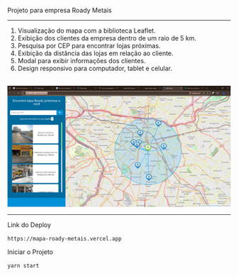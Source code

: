 Projeto para empresa Roady Metais

---

1. Visualização do mapa com a biblioteca Leaflet.
2. Exibição dos clientes da empresa dentro de um raio de 5 km.
3. Pesquisa por CEP para encontrar lojas próximas.
4. Exibição da distância das lojas em relação ao cliente.
5. Modal para exibir informações dos clientes.
6. Design responsivo para computador, tablet e celular.
<br/>

<img src="./src/assets/img-mapa.png" alt=""/>

---


Link do Deploy

```
https://mapa-roady-metais.vercel.app
```

Iniciar o Projeto

```
yarn start
```


